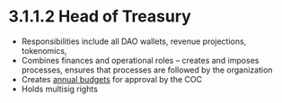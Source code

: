 # 3.1.1.2 Head of Treasury

* Responsibilities include all DAO wallets, revenue projections, tokenomics,&#x20;
* Combines finances and operational roles – creates and imposes processes, ensures that processes are followed by the organization
* Creates [annual budgets](../../../2.0-community-oversight/2.2-oversight-for-the-dao/2.2.1-annual-budgets.md) for approval by the COC
* Holds multisig rights
